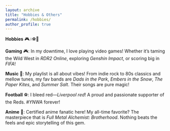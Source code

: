 ```yaml
---
layout: archive
title: "Hobbies & Others"
permalink: /hobbies/
author_profile: true
---
```


**Hobbies** 🎮🎶⚽🎌

**Gaming** 🎮: In my downtime, I love playing video games! Whether it’s taming the Wild West in _RDR2 Online_, exploring _Genshin Impact_, or scoring big in _FIFA_!

**Music** 🎵: My playlist is all about vibes! From indie rock to 80s classics and mellow tunes, my fav bands are _Dads in the Park_, _Embers in the Snow_, _The Paper Kites_, and _Summer Salt_. Their songs are pure magic!

**Football** ⚽: I bleed red—_Liverpool red_! A proud and passionate supporter of the Reds. _#YNWA_ forever!

**Anime** 🎌: Certified anime fanatic here! My all-time favorite? The masterpiece that is _Full Metal Alchemist: Brotherhood_. Nothing beats the feels and epic storytelling of this gem.
